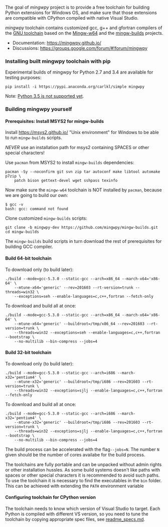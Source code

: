 The goal of *mingwpy* project is to provide a free toolchain for building Python extensions for Windows OS, and make sure that those extensions are compatible with CPython compiled with native Visual Studio.

*mingwpy* toolchain contains customized gcc, g++ and gfortran compilers of the [GNU toolchain](https://en.wikipedia.org/wiki/GNU_toolchain) based on the [Mingw-w64](http://mingw-w64.org) and the [mingw-builds](https://github.com/niXman/mingw-builds) projects.

 * Documentation: https://mingwpy.github.io/
 * Discussions: https://groups.google.com/forum/#!forum/mingwpy

### Installing built mingwpy toolchain with pip

Experimental builds of mingwpy for Python 2.7 and 3.4 are available for testing purposes:

    pip install -i https://pypi.anaconda.org/carlkl/simple mingwpy

Note: [Python 3.5 is not supported yet](https://mingwpy.github.io/issues.html#choice-of-msvc-runtime).

### Building mingwpy yourself

#### Prerequisites: Install MSYS2 for mingw-builds

Install https://msys2.github.io/ "Unix environment" for Windows to be able
to run `mingw-builds` scripts.

*NEVER* use an installation path for msys2 containing SPACES or other special characters!

Use `pacman` from MSYS2 to install `mingw-builds` dependencies:

    pacman -Sy --noconfirm git svn zip tar autoconf make libtool automake p7zip \
        patch bison gettext-devel wget sshpass texinfo

Now make sure the `mingw-w64` toolchain is NOT installed by `pacman`, because we
are going to build our own:

    $ gcc -v
    bash: gcc: command not found

Clone customized `mingw-builds` scripts:

    git clone -b mingwpy-dev https://github.com/mingwpy/mingw-builds.git
    cd mingw-builds

The `mingw-builds` build scripts in turn download the rest of prerequisites
for building GCC compiler.

#### Build 64-bit toolchain

To download only (to build later):

    ./build --mode=gcc-5.3.0 --static-gcc --arch=x86_64 --march-x64='x86-64' \
        --mtune-x64='generic' --rev=201603 --rt-version=trunk --threads=win32 \
        --exceptions=seh --enable-languages=c,c++,fortran --fetch-only

To download and build all at once:

    ./build --mode=gcc-5.3.0 --static-gcc --arch=x86_64 --march-x64='x86-64' \
        --mtune-x64='generic' --buildroot=/tmp/x86_64 --rev=201603 --rt-version=trunk \
        --threads=win32 --exceptions=seh --enable-languages=c,c++,fortran --bootstrap \
        --no-multilib --bin-compress --jobs=4

#### Build 32-bit toolchain

To download only (to build later):

    ./build --mode=gcc-5.3.0 --static-gcc --arch=i686 --march-x32='pentium4' \
        --mtune-x32='generic' --buildroot=/tmp/i686 --rev=201603 --rt-version=trunk \
        --threads=win32 --exceptions=sjlj --enable-languages=c,c++,fortran --fetch-only

To download and build all at once:

    ./build --mode=gcc-5.3.0 --static-gcc --arch=i686 --march-x32='pentium4' \
        --mtune-x32='generic' --buildroot=/tmp/i686 --rev=201603 --rt-version=trunk \
        --threads=win32 --exceptions=sjlj --enable-languages=c,c++,fortran --bootstrap \
        --no-multilib --bin-compress --jobs=4

The build process can be accelerated with the flag`--jobs=N`. The number `N` given should be the number of cores 
availabe for the build process.

The toolchains are fully portable and can be unpacked without admin rights or other installation hussles. As some 
build systems doesn't like paths with spaces or other special characters it is recommended to avoid such paths. 
To use the toolchain it is necessary to find the executables in the `bin` folder. This can be achieved with 
extending the `PATH` environment variable 

#### Configuring toolchain for CPython version

The toolchain needs to know which version of Visual Studio to target. Each Python is compiled with different VS version, so you need to tune the toolchain by copying appropriate spec files, see
[readme_specs.md](https://github.com/mingwpy/mingwpy/blob/master/specs/readme_specs.md).

